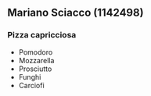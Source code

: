 Mariano Sciacco (1142498)
---

### Pizza capricciosa

- Pomodoro
- Mozzarella
- Prosciutto
- Funghi
- Carciofi

